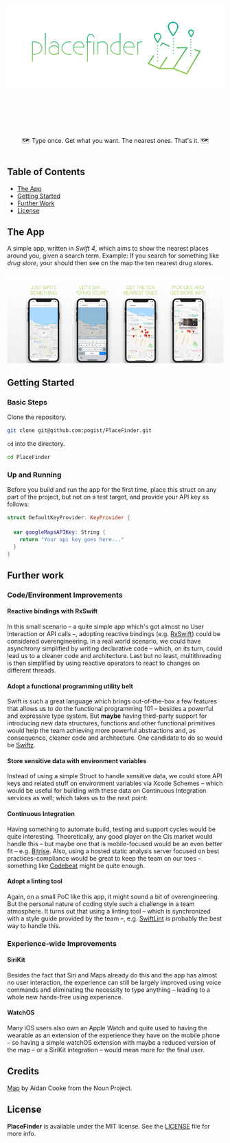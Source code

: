 <h1 align="center">
    <img src="docs/images/logo.png" alt="PlaceFinder" width="800px">
    <br>
    <br>
</h1>

<br>
<br>

<p align="center">
    🗺️ Type once. Get what you want. The nearest ones. That's it. 🗺️
<br>
<br>

## Table of Contents


- [The App](#the-app)
- [Getting Started](#getting-started)
- [Further Work](#further-work)
- [License](#license)


## The App

A simple app, written in *Swift 4*, which aims to show the nearest places around you, given a search term. Example: If you search for something like *drug store*, your should then see on the map the ten nearest drug stores.

![Screenshots](docs/images/screenshots.png)

## Getting Started

### Basic Steps

Clone the repository.

```sh
git clone git@github.com:pogist/PlaceFinder.git
```

`cd` into the directory.

```sh
cd PlaceFinder
```

### Up and Running

Before you build and run the app for the first time, place this struct on any part of the project, but not on a test target, and provide your API key as follows:

```swift
struct DefaultKeyProvider: KeyProvider {
    
  var googleMapsAPIKey: String {
    return "Your api key goes here..."
  }
}
```

## Further work

### Code/Environment Improvements

#### Reactive bindings with RxSwift

In this small scenario – a quite simple app which's got almost no User Interaction or API calls –, adopting reactive bindings (e.g. [RxSwift](https://github.com/ReactiveX/RxSwift)) could be considered overengineering. In a real world scenario, we could have asynchrony simplified by writing declarative code – which, on its turn, could lead us to a cleaner code and architecture. Last but no least, multithreading is then simplified by using reactive operators to react to changes on different threads.

#### Adopt a functional programming utility belt

Swift is such a great language which brings out-of-the-box a few features that allows us to do the functional programming 101 – besides a powerful and expressive type system. But **maybe** having third-party support for introducing new data structures, functions and other functional primitives would help the team achieving more powerful abstractions and, as consequence, cleaner code and architecture. One candidate to do so would be [Swiftz](https://github.com/typelift/Swiftz).

#### Store sensitive data with environment variables

Instead of using a simple Struct to handle sensitive data, we could store API keys and related stuff on environment variables via Xcode Schemes – which would be useful for building with these data on Continuous Integration services as well; which takes us to the next point:

#### Continuous Integration

Having something to automate build, testing and support cycles would be quite interesting. Theoretically, any good player on the CIs market would handle this – but maybe one that is mobile-focused would be an even better fit – e.g. [Bitrise](https://www.bitrise.io/features/ios-features). Also, using a hosted static analysis server focused on best practices-compliance would be great to keep the team on our toes – something like [Codebeat](https://codebeat.co/ios) might be quite enough. 

#### Adopt a linting tool 

Again, on a small PoC like this app, it might sound a bit of overengineering. But the personal nature of coding style such a challenge in a team atmosphere. It turns out that using a linting tool – which is synchronized with a style guide provided by the team –, e.g. [SwiftLint](https://github.com/realm/SwiftLint) is probably the best way to handle this.


### Experience-wide Improvements

#### SiriKit

Besides the fact that Siri and Maps already do this and the app has almost no user interaction, the experience can still be largely improved using voice commands and eliminating the necessity to type anything – leading to a whole new hands-free using experience.

#### WatchOS

Many iOS users also own an Apple Watch and quite used to having the wearable as an extension of the experience they have on the mobile phone – so having a simple watchOS extension with maybe a reduced version of the map – or a SiriKit integration – would mean more for the final user.

## Credits

[Map](https://thenounproject.com/term/map/1289713) by Aidan Cooke from the Noun Project.

## License

**PlaceFinder** is available under the MIT license. See the [LICENSE](LICENSE.md) file for more info. 
